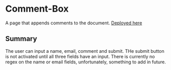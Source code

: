 # Comment-Box

A page that appends comments to the document. [Deployed here](https://taha-hassan-git.github.io/Comment-Box/)

## Summary

The user can input a name, email, comment and submit. THe submit button is not activated until all three fields have an input. There is currently
no regex on the name or email fields, unfortunately, something to add in future.
